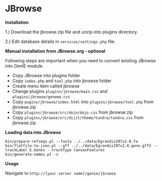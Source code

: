 JBrowse
=====================

**Installation**

1.) Download the jbrowse.zip file and unzip into plugins directory.

2.) Edit database details in `services/settings.php` file.   

**Manual installation from JBrowse.org - optional**

Following steps are important when you need to convert existing JBrowse into GenIE module.  
- Copy JBrowse into plugins folder  
- Copy `index.php` and `tool.php` into jbrowse folder  
- Create menu item called jbrowse  
- Change plugins `plugins/jbrowse/main.css` and `plugins/jbrowse/genome.css`   
- Copy `pugins/jbrowse/index.html` into `plugins/jbrowse/tool.php` from jbrowse.zip  
- Copy `plugins/jbrowse/src/dojo/dojo.css` from jbrowse.zip  
- Copy `plugins/jbrowse/src/dijit/theme/tundra/tundra.css` from jbrowse.zip   

**Loading data into JBrowse**

```shell
bin/prepare-refseqs.pl --fasta ../../data/Egrandis297v2.0.fa
bin/flatfile-to-json.pl --gff ../../data/Egrandis297v2.0.gene.gff3 --trackLabel E.Genes --trackType CanvasFeatures
bin/generate-names.pl -v

```

**Usage**

Navigate to `http://[your server name]/genie/jbrowse`
